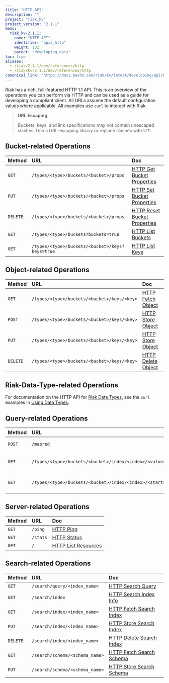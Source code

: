 ```yaml
---
title: "HTTP API"
description: ""
project: "riak_kv"
project_version: "2.1.1"
menu:
  riak_kv-2.1.1:
    name: "HTTP API"
    identifier: "apis_http"
    weight: 102
    parent: "developing_apis"
toc: true
aliases:
  - /riak/2.1.1/dev/references/http
  - /riak/kv/2.1.1/dev/references/http
canonical_link: "https://docs.basho.com/riak/kv/latest/developing/api/http"
---
```


Riak has a rich, full-featured HTTP 1.1 API. This is an overview of the
operations you can perform via HTTP and can be used as a guide for
developing a compliant client. All URLs assume the default configuration
values where applicable. All examples use `curl` to interact with Riak.

> **URL Escaping**
>
> Buckets, keys, and link specifications may not contain unescaped
slashes. Use a URL-escaping library or replace slashes with `%2F`.

## Bucket-related Operations

Method | URL | Doc
:------|:----|:---
`GET` | `/types/<type>/buckets/<bucket>/props` | [HTTP Get Bucket Properties](/riak/kv/2.1.1/developing/api/http/get-bucket-props)
`PUT` | `/types/<type>/buckets/<bucket>/props` | [HTTP Set Bucket Properties](/riak/kv/2.1.1/developing/api/http/set-bucket-props)
`DELETE` | `/types/<type>/buckets/<bucket>/props` | [HTTP Reset Bucket Properties](/riak/kv/2.1.1/developing/api/http/reset-bucket-props)
`GET` | `/types/<type>/buckets?buckets=true` | [HTTP List Buckets](/riak/kv/2.1.1/developing/api/http/list-buckets)
`GET` | `/types/<type>/buckets/<bucket>/keys?keys=true` | [HTTP List Keys](/riak/kv/2.1.1/developing/api/http/list-keys)

## Object-related Operations

Method | URL | Doc
:------|:----|:---
`GET` | `/types/<type>/buckets/<bucket>/keys/<key>` | [HTTP Fetch Object](/riak/kv/2.1.1/developing/api/http/fetch-object)
`POST` | `/types/<type>/buckets/<bucket>/keys/<key>` | [HTTP Store Object](/riak/kv/2.1.1/developing/api/http/store-object)
`PUT` | `/types/<type>/buckets/<bucket>/keys/<key>` | [HTTP Store Object](/riak/kv/2.1.1/developing/api/http/store-object)
`DELETE` | `/types/<type>/buckets/<bucket>/keys/<key>` | [HTTP Delete Object](/riak/kv/2.1.1/developing/api/http/delete-object)

## Riak-Data-Type-related Operations

For documentation on the HTTP API for [Riak Data Types](/riak/kv/2.1.1/learn/concepts/crdts),
see the `curl` examples in [Using Data Types](/riak/kv/2.1.1/developing/data-types).

## Query-related Operations

Method | URL | Doc
:------|:----|:---
`POST` | `/mapred` | [HTTP MapReduce](/riak/kv/2.1.1/developing/api/http/mapreduce)
`GET` | `/types/<type>/buckets/<bucket>/index/<index>/<value>` | [HTTP Secondary Indexes](/riak/kv/2.1.1/developing/api/http/secondary-indexes)
`GET` | `/types/<type>/buckets/<bucket>/index/<index>/<start>/<end>` | [HTTP Secondary Indexes](/riak/kv/2.1.1/developing/api/http/secondary-indexes)

## Server-related Operations

Method | URL | Doc
:------|:----|:---
`GET` | `/ping` | [HTTP Ping](/riak/kv/2.1.1/developing/api/http/ping)
`GET` | `/stats` | [HTTP Status](/riak/kv/2.1.1/developing/api/http/status)
`GET` | `/` | [HTTP List Resources](/riak/kv/2.1.1/developing/api/http/list-resources)

## Search-related Operations

Method | URL | Doc
:------|:----|:---
`GET` | `/search/query/<index_name>` | [HTTP Search Query](/riak/kv/2.1.1/developing/api/http/search-query)
`GET` | `/search/index` | [HTTP Search Index Info](/riak/kv/2.1.1/developing/api/http/search-index-info)
`GET` | `/search/index/<index_name>` | [HTTP Fetch Search Index](/riak/kv/2.1.1/developing/api/http/fetch-search-index)
`PUT` | `/search/index/<index_name>` | [HTTP Store Search Index](/riak/kv/2.1.1/developing/api/http/store-search-index)
`DELETE` | `/search/index/<index_name>` | [HTTP Delete Search Index](/riak/kv/2.1.1/developing/api/http/delete-search-index)
`GET` | `/search/schema/<schema_name>` | [HTTP Fetch Search Schema](/riak/kv/2.1.1/developing/api/http/fetch-search-schema)
`PUT` | `/search/schema/<schema_name>` | [HTTP Store Search Schema](/riak/kv/2.1.1/developing/api/http/store-search-schema)
